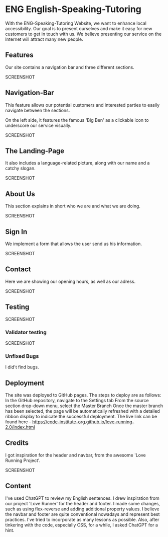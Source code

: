 # ENG English-Speaking-Tutoring

With the ENG-Speaking-Tutoring Website, we want to enhance local accessibility.
Our goal is to present ourselves and make it easy for new customers to get in touch with us.
We believe presenting our service on the Internet will attract many new people.



## Features

Our site contains a navigation bar and three different sections.

SCREENSHOT


## Navigation-Bar
This feature allows our potential customers and interested parties to easily navigate between the sections.

On the left side, it features the famous 'Big Ben' as a clickable icon to underscore our service visually.

SCREENSHOT


## The Landing-Page
It also includes a language-related picture, along with our name and a catchy slogan.

SCREENSHOT


## About Us
    
This section explains in short who we are and what we are doing.

SCREENSHOT


## Sign In

We implement a form that allows the user send us his information.

SCREENSHOT


## Contact

Here we are showing our opening hours, as well as our adress.

SCREENSHOT


## Testing

SCREENSHOT


### Validator testing

SCREENSHOT


### Unfixed Bugs

I did't find bugs.


## Deployment
The site was deployed to GitHub pages. The steps to deploy are as follows:
In the GitHub repository, navigate to the Settings tab
From the source section drop-down menu, select the Master Branch
Once the master branch has been selected, the page will be automatically refreshed with a detailed ribbon display to indicate the successful deployment.
The live link can be found here - https://code-institute-org.github.io/love-running-2.0/index.html


## Credits
I got inspiration for the header and navbar, from the awesome 'Love Running Project'.

SCREENSHOT


## Content

I've used ChatGPT to review my English sentences. I drew inspiration from our project 'Love Runner' for the header and footer. I made some changes, such as using flex-reverse and adding additional property values. I believe the navbar and footer are quite conventional nowadays and represent best practices. I've tried to incorporate as many lessons as possible. Also, after tinkering with the code, especially CSS, for a while, I asked ChatGPT for a hint.